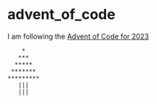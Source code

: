 # advent_of_code

I am following the [Advent of Code for 2023](https://adventofcode.com/2023/)

```
    *
   ***
  *****
 *******
*********
   |||
   |||
```

